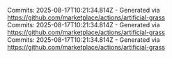Commits: 2025-08-17T10:21:34.814Z - Generated via https://github.com/marketplace/actions/artificial-grass
<br>
Commits: 2025-08-17T10:21:34.814Z - Generated via https://github.com/marketplace/actions/artificial-grass
<br>
Commits: 2025-08-17T10:21:34.814Z - Generated via https://github.com/marketplace/actions/artificial-grass
<br>
